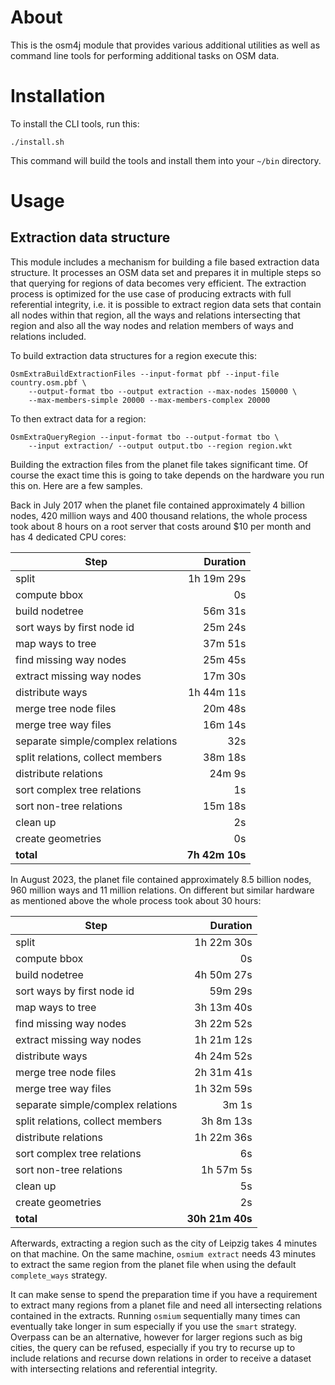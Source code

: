 # About

This is the osm4j module that provides various additional utilities as well as
command line tools for performing additional tasks on OSM data.

# Installation

To install the CLI tools, run this:

    ./install.sh

This command will build the tools and install them into your `~/bin`
directory.

# Usage

## Extraction data structure

This module includes a mechanism for building a file based extraction data
structure. It processes an OSM data set and prepares it in multiple steps
so that querying for regions of data becomes very efficient.
The extraction process is optimized for the use case of producing extracts
with full referential integrity, i.e. it is possible to extract region data
sets that contain all nodes within that region, all the ways and relations
intersecting that region and also all the way nodes and relation members
of ways and relations included.

To build extraction data structures for a region execute this:

    OsmExtraBuildExtractionFiles --input-format pbf --input-file country.osm.pbf \
        --output-format tbo --output extraction --max-nodes 150000 \
        --max-members-simple 20000 --max-members-complex 20000

To then extract data for a region:

    OsmExtraQueryRegion --input-format tbo --output-format tbo \
        --input extraction/ --output output.tbo --region region.wkt

Building the extraction files from the planet file takes significant time.
Of course the exact time this is going to take depends on the hardware you
run this on. Here are a few samples.

Back in July 2017 when the planet file contained approximately
4 billion nodes, 420 million ways and 400 thousand relations, the whole process
took about 8 hours on a root server that costs around $10 per month and
has 4 dedicated CPU cores:

| Step                              | Duration       |
|-----------------------------------|---------------:|
| split                             | 1h 19m 29s     |
| compute bbox                      | 0s             |
| build nodetree                    | 56m 31s        |
| sort ways by first node id        | 25m 24s        |
| map ways to tree                  | 37m 51s        |
| find missing way nodes            | 25m 45s        |
| extract missing way nodes         | 17m 30s        |
| distribute ways                   | 1h 44m 11s     |
| merge tree node files             | 20m 48s        |
| merge tree way files              | 16m 14s        |
| separate simple/complex relations | 32s            |
| split relations, collect members  | 38m 18s        |
| distribute relations              | 24m 9s         |
| sort complex tree relations       | 1s             |
| sort non-tree relations           | 15m 18s        |
| clean up                          | 2s             |
| create geometries                 | 0s             |
| **total**                         | **7h 42m 10s** |

In August 2023, the planet file contained approximately
8.5 billion nodes, 960 million ways and 11 million relations.
On different but similar hardware as mentioned above the whole
process took about 30 hours:

| Step                              |        Duration |
|-----------------------------------|----------------:|
| split                             | 1h 22m 30s      |
| compute bbox                      | 0s              |
| build nodetree                    | 4h 50m 27s      |
| sort ways by first node id        | 59m 29s         |
| map ways to tree                  | 3h 13m 40s      |
| find missing way nodes            | 3h 22m 52s      |
| extract missing way nodes         | 1h 21m 12s      |
| distribute ways                   | 4h 24m 52s      |
| merge tree node files             | 2h 31m 41s      |
| merge tree way files              | 1h 32m 59s      |
| separate simple/complex relations | 3m 1s           |
| split relations, collect members  | 3h 8m 13s       |
| distribute relations              | 1h 22m 36s      |
| sort complex tree relations       | 6s              |
| sort non-tree relations           | 1h 57m 5s       |
| clean up                          | 5s              |
| create geometries                 | 2s              |
| **total**                         | **30h 21m 40s** |

Afterwards, extracting a region such as the city of Leipzig takes
4 minutes on that machine. On the same machine, `osmium extract`
needs 43 minutes to extract the same region from the planet file when
using the default `complete_ways` strategy.

It can make sense to spend the preparation time if you have a requirement
to extract many regions from a planet file and need all intersecting
relations contained in the extracts. Running `osmium` sequentially many times
can eventually take longer in sum especially if you use the `smart`
strategy. Overpass can be an alternative, however for larger regions such
as big cities, the query can be refused, especially if you try to recurse
up to include relations and recurse down relations in order to receive a
dataset with intersecting relations and referential integrity.
